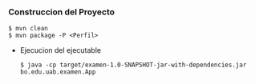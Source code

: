 ### Construccion del Proyecto

    $ mvn clean
    $ mvn package -P <Perfil>

  * Ejecucion del ejecutable
    
        $ java -cp target/examen-1.0-SNAPSHOT-jar-with-dependencies.jar bo.edu.uab.examen.App